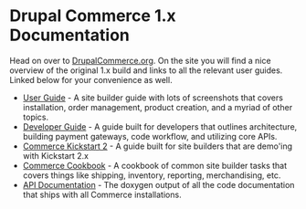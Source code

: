 # Drupal Commerce 1.x Documentation

Head on over to [DrupalCommerce.org](https://drupalcommerce.org/getting-started). On the site you will find a nice overview of the original 1.x build and links to all the relevant user guides. Linked below for your convenience as well.

* [User Guide](https://drupalcommerce.org/user-guide) - A site builder guide with lots of screenshots that covers installation, order management, product creation, and a myriad of other topics.
* [Developer Guide](https://drupalcommerce.org/developer-guide) - A guide built for developers that outlines architecture, building payment gateways, code workflow, and utilizing core APIs.
* [Commerce Kickstart 2](https://drupalcommerce.org/commerce-kickstart-2) - A guide built for site builders that are demo'ing with Kickstart 2.x
* [Commerce Cookbook](https://drupalcommerce.org/site-builders-guide) - A cookbook of common site builder tasks that covers things like shipping, inventory, reporting, merchandising, etc.
* [API Documentation](http://api.drupalcommerce.org/) - The doxygen output of all the code documentation that ships with all Commerce installations.